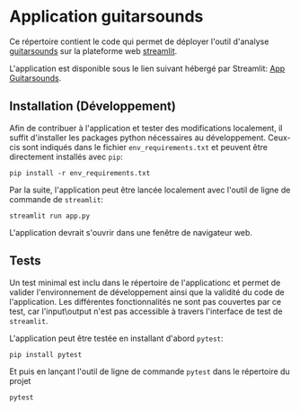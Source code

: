 # Application guitarsounds
Ce répertoire contient le code qui permet de déployer l'outil d'analyse [guitarsounds](https://github.com/olivecha/guitarsounds) sur la plateforme web [streamlit](https://streamlit.io/).

L'application est disponible sous le lien suivant hébergé par Streamlit: [App Guitarsounds](https://olivecha-app-guitarsounds-app-kkpo80.streamlit.app/).

## Installation (Développement)

Afin de contribuer à l'application et tester des modifications localement, il suffit d'installer les packages python nécessaires au développement. 
Ceux-cis sont indiqués dans le fichier `env_requirements.txt` et peuvent être directement installés avec `pip`:

```
pip install -r env_requirements.txt
```

Par la suite, l'application peut être lancée localement avec l'outil de ligne de commande de `streamlit`:

```
streamlit run app.py
```

L'application devrait s'ouvrir dans une fenêtre de navigateur web. 

## Tests

Un test minimal est inclu dans le répertoire de l'applicationc et permet de valider l'environnement de développement ainsi que la validité du code de l'application. 
Les différentes fonctionnalités ne sont pas couvertes par ce test, car l'input\output n'est pas accessible à travers l'interface de test de `streamlit`. 

L'application peut être testée en installant d'abord `pytest`:

```
pip install pytest
```

Et puis en lançant l'outil de ligne de commande `pytest` dans le répertoire du projet

```
pytest
```




